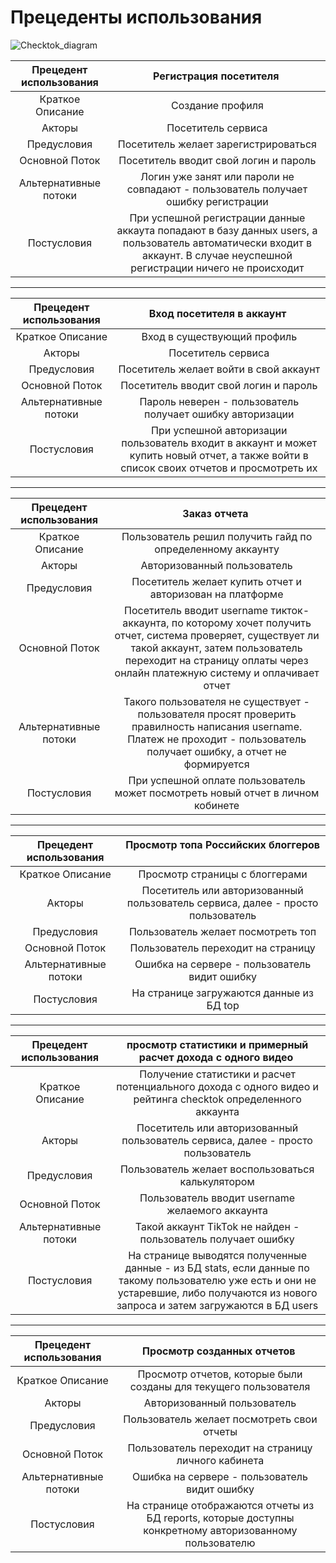 # Прецеденты использования
![Checktok_diagram](https://user-images.githubusercontent.com/95046139/143540170-dfd30668-2322-4339-b0cc-2e559f7ec6cb.png)

| Прецедент использования | Регистрация посетителя ⁣⁣|              
| :---: | :---: | 
| Краткое Описание | Создание профиля | 
| Акторы | Посетитель сервиса | 
| Предусловия | Посетитель желает зарегистрироваться | 
| Основной Поток | Посетитель вводит свой логин и пароль |
| Альтернативные потоки | Логин уже занят или пароли не совпадают - пользователь получает ошибку регистрации | 
| Постусловия | При успешной регистрации данные аккаута попадают в базу данных users, а пользователь автоматически входит в аккаунт. В случае неуспешной регистрации ничего не происходит | 

- - -

| Прецедент использования | Вход посетителя в аккаунт ⁣⁣|              
| :---: | :---: | 
| Краткое Описание | Вход в существующий профиль | 
| Акторы | Посетитель сервиса | 
| Предусловия | Посетитель желает войти в свой аккаунт | 
| Основной Поток | Посетитель вводит свой логин и пароль |
| Альтернативные потоки | Пароль неверен - пользователь получает ошибку авторизации | 
| Постусловия | При успешной авторизации пользователь входит в аккаунт и может купить новый отчет, а также войти в список своих отчетов и просмотреть их | 

- - -

| Прецедент использования | Заказ отчета ⁣⁣|              
| :---: | :---: | 
| Краткое Описание | Пользователь решил получить гайд по определенному аккаунту | 
| Акторы | Авторизованный пользователь | 
| Предусловия | Посетитель желает купить отчет и авторизован на платформе | 
| Основной Поток | Посетитель вводит username тикток-аккаунта, по которому хочет получить отчет, система проверяет, существует ли такой аккаунт, затем пользователь переходит на страницу оплаты через онлайн платежную систему и оплачивает отчет |
| Альтернативные потоки | Такого пользователя не существует - пользователя просят проверить правилность написания username. Платеж не проходит - пользователь получает ошибку, а отчет не формируется | 
| Постусловия | При успешной оплате пользователь может посмотреть новый отчет в личном кобинете | 

- - -

| Прецедент использования | Просмотр топа Российских блоггеров ⁣⁣|              
| :---: | :---: | 
| Краткое Описание | Просмотр страницы с блоггерами | 
| Акторы | Посетитель или авторизованный пользователь сервиса, далее - просто пользователь | 
| Предусловия | Пользователь желает посмотреть топ | 
| Основной Поток | Пользователь переходит на страницу |
| Альтернативные потоки | Ошибка на сервере - пользователь видит ошибку | 
| Постусловия | На странице загружаются данные из БД top | 

- - - 

| Прецедент использования | просмотр статистики и примерный расчет дохода с одного видео ⁣⁣|              
| :---: | :---: | 
| Краткое Описание | Получение статистики и расчет потенциального дохода с одного видео и рейтинга checktok определенного аккаунта | 
| Акторы | Посетитель или авторизованный пользователь сервиса, далее - просто пользователь | 
| Предусловия | Пользователь желает воспользоваться калькулятором | 
| Основной Поток | Пользователь вводит username желаемого аккаунта |
| Альтернативные потоки | Такой аккаунт TikTok не найден - пользователь получает ошибку | 
| Постусловия | На странице выводятся полученные данные - из БД stats, если данные по такому пользователю уже есть и они не устаревшие, либо получаются из нового запроса и затем загружаются в БД users | 

- - -

| Прецедент использования | Просмотр созданных отчетов ⁣⁣|              
| :---: | :---: | 
| Краткое Описание | Просмотр отчетов, которые были созданы для текущего пользователя | 
| Акторы | Авторизованный пользователь | 
| Предусловия | Пользователь желает посмотреть свои отчеты | 
| Основной Поток | Пользователь переходит на страницу личного кабинета |
| Альтернативные потоки | Ошибка на сервере - пользователь видит ошибку | 
| Постусловия | На странице отображаются отчеты из БД reports, которые доступны конкретному авторизованному пользователю | 
